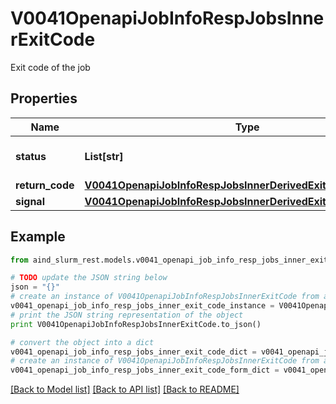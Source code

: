 # V0041OpenapiJobInfoRespJobsInnerExitCode

Exit code of the job

## Properties

Name | Type | Description | Notes
------------ | ------------- | ------------- | -------------
**status** | **List[str]** | Status given by return code | [optional] 
**return_code** | [**V0041OpenapiJobInfoRespJobsInnerDerivedExitCodeReturnCode**](V0041OpenapiJobInfoRespJobsInnerDerivedExitCodeReturnCode.md) |  | [optional] 
**signal** | [**V0041OpenapiJobInfoRespJobsInnerDerivedExitCodeSignal**](V0041OpenapiJobInfoRespJobsInnerDerivedExitCodeSignal.md) |  | [optional] 

## Example

```python
from aind_slurm_rest.models.v0041_openapi_job_info_resp_jobs_inner_exit_code import V0041OpenapiJobInfoRespJobsInnerExitCode

# TODO update the JSON string below
json = "{}"
# create an instance of V0041OpenapiJobInfoRespJobsInnerExitCode from a JSON string
v0041_openapi_job_info_resp_jobs_inner_exit_code_instance = V0041OpenapiJobInfoRespJobsInnerExitCode.from_json(json)
# print the JSON string representation of the object
print V0041OpenapiJobInfoRespJobsInnerExitCode.to_json()

# convert the object into a dict
v0041_openapi_job_info_resp_jobs_inner_exit_code_dict = v0041_openapi_job_info_resp_jobs_inner_exit_code_instance.to_dict()
# create an instance of V0041OpenapiJobInfoRespJobsInnerExitCode from a dict
v0041_openapi_job_info_resp_jobs_inner_exit_code_form_dict = v0041_openapi_job_info_resp_jobs_inner_exit_code.from_dict(v0041_openapi_job_info_resp_jobs_inner_exit_code_dict)
```
[[Back to Model list]](../README.md#documentation-for-models) [[Back to API list]](../README.md#documentation-for-api-endpoints) [[Back to README]](../README.md)


